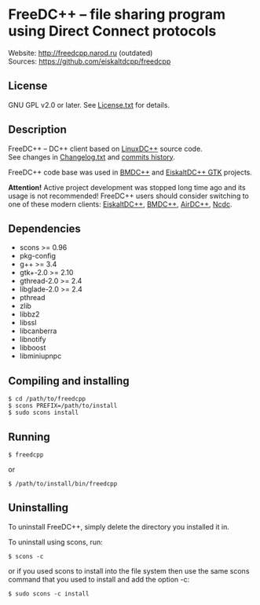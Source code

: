 # FreeDC++ &ndash; file sharing program using Direct Connect protocols

Website: http://freedcpp.narod.ru (outdated)<br/>
Sources: https://github.com/eiskaltdcpp/freedcpp

## License

GNU GPL v2.0 or later. See [License.txt](https://github.com/eiskaltdcpp/freedcpp/blob/master/License.txt) for details.

## Description

FreeDC++ &ndash; DC++ client based on [LinuxDC++](https://launchpad.net/linuxdcpp) source code.<br/>
See changes in [Changelog.txt](https://github.com/eiskaltdcpp/freedcpp/blob/master/Changelog.txt) and [commits history](https://github.com/eiskaltdcpp/freedcpp/commits/master).

FreeDC++ code base was used in [BMDC++](https://github.com/bmdcpp/bmdc) and [EiskaltDC++ GTK](https://github.com/eiskaltdcpp/eiskaltdcpp/tree/v2.4.2/eiskaltdcpp-gtk) projects.

**Attention!** Active project development was stopped long time ago and its usage is not recommended!  FreeDC++ users should consider switching to one of these modern clients: [EiskaltDC++](https://github.com/eiskaltdcpp/eiskaltdcpp#readme), [BMDC++](https://bmdcpp.github.io/), [AirDC++](https://airdcpp-web.github.io/), [Ncdc](https://dev.yorhel.nl/ncdc).

## Dependencies

* scons >= 0.96
* pkg-config
* g++ >= 3.4
* gtk+-2.0 >= 2.10
* gthread-2.0 >= 2.4
* libglade-2.0 >= 2.4
* pthread
* zlib
* libbz2
* libssl
* libcanberra
* libnotify
* libboost
* libminiupnpc

## Compiling and installing

```
$ cd /path/to/freedcpp
$ scons PREFIX=/path/to/install
$ sudo scons install

```

## Running

```
$ freedcpp
```
or
```
$ /path/to/install/bin/freedcpp
```

## Uninstalling

To uninstall FreeDC++, simply delete the directory you installed it in.

To uninstall using scons, run:
```
$ scons -c
```

or if you used scons to install into the file system then use the same scons command that you used to install and add the option -c:
```
$ sudo scons -c install
```

